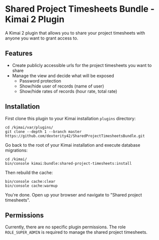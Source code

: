 # Shared Project Timesheets Bundle - Kimai 2 Plugin

A Kimai 2 plugin that allows you to share your project timesheets with anyone you want to grant access to.

## Features

- Create publicly accessible urls for the project timesheets you want to share
- Manage the view and decide what will be exposed
    - Password protection
    - Show/hide user of records (name of user)
    - Show/hide rates of records (hour rate, total rate)

## Installation

First clone this plugin to your Kimai installation `plugins` directory:
```
cd /kimai/var/plugins/
git clone --depth 1 --branch master https://github.com/dexterity42/SharedProjectTimesheetsBundle.git
```

Go back to the root of your Kimai installation and execute database migrations:
```
cd /kimai/
bin/console kimai:bundle:shared-project-timesheets:install
```

Then rebuild the cache: 
```
bin/console cache:clear
bin/console cache:warmup
```

You're done. Open up your browser and navigate to "Shared project timesheets".

## Permissions

Currently, there are no specific plugin permissions. The role `ROLE_SUPER_ADMIN` is required to manage the shared project timesheets.
